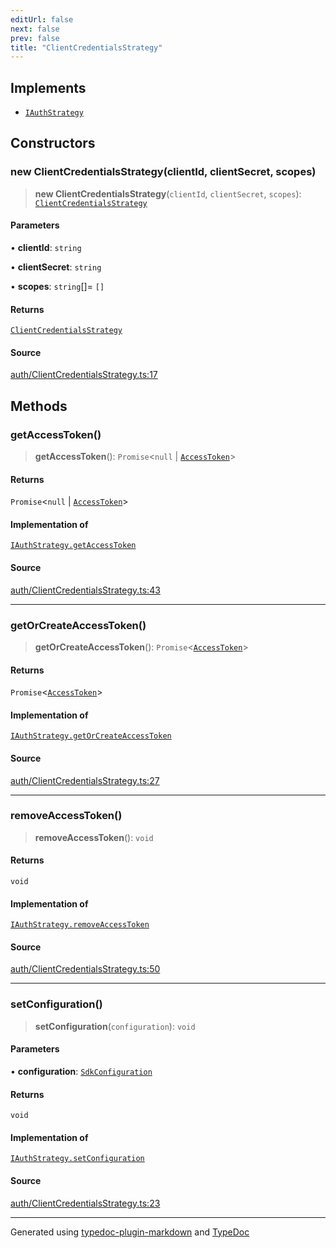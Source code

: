 ```yaml
---
editUrl: false
next: false
prev: false
title: "ClientCredentialsStrategy"
---
```


## Implements

- [`IAuthStrategy`](/api/interfaces/iauthstrategy/)

## Constructors

### new ClientCredentialsStrategy(clientId, clientSecret, scopes)

> **new ClientCredentialsStrategy**(`clientId`, `clientSecret`, `scopes`): [`ClientCredentialsStrategy`](/api/classes/clientcredentialsstrategy/)

#### Parameters

• **clientId**: `string`

• **clientSecret**: `string`

• **scopes**: `string`[]= `[]`

#### Returns

[`ClientCredentialsStrategy`](/api/classes/clientcredentialsstrategy/)

#### Source

[auth/ClientCredentialsStrategy.ts:17](https://github.com/fostertheweb/spotify-web-sdk/blob/b2835c1/src/auth/ClientCredentialsStrategy.ts#L17)

## Methods

### getAccessToken()

> **getAccessToken**(): `Promise`\<`null` \| [`AccessToken`](/api/interfaces/accesstoken/)\>

#### Returns

`Promise`\<`null` \| [`AccessToken`](/api/interfaces/accesstoken/)\>

#### Implementation of

[`IAuthStrategy.getAccessToken`](/api/interfaces/iauthstrategy/#getaccesstoken)

#### Source

[auth/ClientCredentialsStrategy.ts:43](https://github.com/fostertheweb/spotify-web-sdk/blob/b2835c1/src/auth/ClientCredentialsStrategy.ts#L43)

***

### getOrCreateAccessToken()

> **getOrCreateAccessToken**(): `Promise`\<[`AccessToken`](/api/interfaces/accesstoken/)\>

#### Returns

`Promise`\<[`AccessToken`](/api/interfaces/accesstoken/)\>

#### Implementation of

[`IAuthStrategy.getOrCreateAccessToken`](/api/interfaces/iauthstrategy/#getorcreateaccesstoken)

#### Source

[auth/ClientCredentialsStrategy.ts:27](https://github.com/fostertheweb/spotify-web-sdk/blob/b2835c1/src/auth/ClientCredentialsStrategy.ts#L27)

***

### removeAccessToken()

> **removeAccessToken**(): `void`

#### Returns

`void`

#### Implementation of

[`IAuthStrategy.removeAccessToken`](/api/interfaces/iauthstrategy/#removeaccesstoken)

#### Source

[auth/ClientCredentialsStrategy.ts:50](https://github.com/fostertheweb/spotify-web-sdk/blob/b2835c1/src/auth/ClientCredentialsStrategy.ts#L50)

***

### setConfiguration()

> **setConfiguration**(`configuration`): `void`

#### Parameters

• **configuration**: [`SdkConfiguration`](/api/interfaces/sdkconfiguration/)

#### Returns

`void`

#### Implementation of

[`IAuthStrategy.setConfiguration`](/api/interfaces/iauthstrategy/#setconfiguration)

#### Source

[auth/ClientCredentialsStrategy.ts:23](https://github.com/fostertheweb/spotify-web-sdk/blob/b2835c1/src/auth/ClientCredentialsStrategy.ts#L23)

***

Generated using [typedoc-plugin-markdown](https://www.npmjs.com/package/typedoc-plugin-markdown) and [TypeDoc](https://typedoc.org/)
